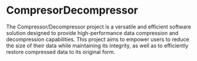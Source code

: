 # CompresorDecompressor
The Compressor/Decompressor project is a versatile and efficient software solution designed to provide high-performance data compression and decompression capabilities. This project aims to empower users to reduce the size of their data while maintaining its integrity, as well as to efficiently restore compressed data to its original form.
